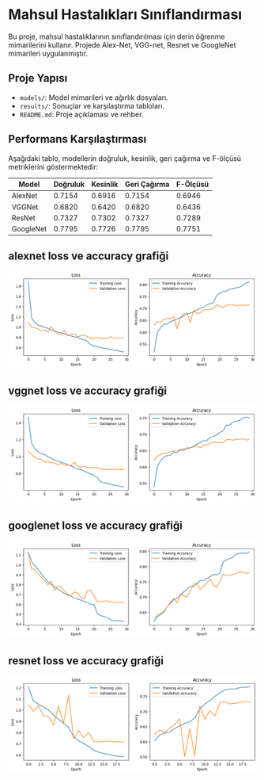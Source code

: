 # Mahsul Hastalıkları Sınıflandırması

Bu proje, mahsul hastalıklarının sınıflandırılması için derin öğrenme mimarilerini kullanır. Projede Alex-Net, VGG-net, Resnet ve GoogleNet mimarileri uygulanmıştır.

## Proje Yapısı

- `models/`: Model mimarileri ve ağırlık dosyaları.
- `results/`: Sonuçlar ve karşılaştırma tabloları.
- `README.md`: Proje açıklaması ve rehber.

## Performans Karşılaştırması

Aşağıdaki tablo, modellerin doğruluk, kesinlik, geri çağırma ve F-ölçüsü metriklerini göstermektedir:

| Model     | Doğruluk | Kesinlik | Geri Çağırma | F-Ölçüsü |
|-----------|----------|----------|--------------|----------|
| AlexNet   | 0.7154   | 0.6916   | 0.7154       | 0.6946   |
| VGGNet    | 0.6820   | 0.6420   | 0.6820       | 0.6436   |
| ResNet    | 0.7327   | 0.7302   | 0.7327       | 0.7289   |
| GoogleNet | 0.7795   | 0.7726   | 0.7795       | 0.7751   |


## alexnet loss ve accuracy grafiği

![Model Performansı](pictures/alexnet.png)


## vggnet loss ve accuracy grafiği

![Model Performansı](pictures/vggnet.png)


## googlenet loss ve accuracy grafiği

![Model Performansı](pictures/googlenet.png)


## resnet loss ve accuracy grafiği

![Model Performansı](pictures/resnet.png)






